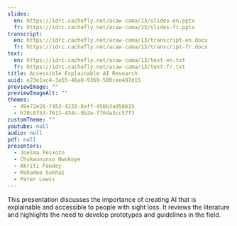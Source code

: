 ```yaml
---
slides:
  en: https://idrc.cachefly.net/acaw-cama/13/slides-en.pptx
  fr: https://idrc.cachefly.net/acaw-cama/13/slides-fr.pptx
transcript:
  en: https://idrc.cachefly.net/acaw-cama/13/transcript-en.docx
  fr: https://idrc.cachefly.net/acaw-cama/13/transcript-fr.docx
text:
  en: https://idrc.cachefly.net/acaw-cama/13/text-en.txt
  fr: https://idrc.cachefly.net/acaw-cama/13/text-fr.txt
title: Accessible Explainable AI Research
uuid: e23e1ac4-3a55-46a8-9369-500cee487d15
previewImage: ""
previewImageAlt: ""
themes:
  - 49e72e28-7453-4233-8aff-456b3a956615
  - b70c8f53-7613-434c-9b2e-f76da3cc57f3
customTheme: ""
youtube: null
audio: null
pdf: null
presenters:
  - Joelma Peixoto
  - Chukwunonso Nwokoye
  - Akriti Pandey
  - Mahadeo Sukhai
  - Peter Lewis
---
```

This presentation discusses the importance of creating AI that is explainable and accessible to people with sight loss. It reviews the literature and highlights the need to develop prototypes and guidelines in the field.
